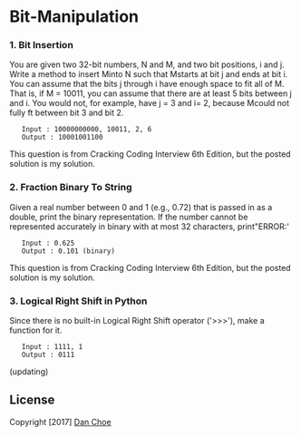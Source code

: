 # Bit-Manipulation

### 1. Bit Insertion

You are given two 32-bit numbers, N and M, and two bit positions, i and j.
Write a method to insert Minto N such that Mstarts at bit j and ends at bit i. You can assume that the bits j through i have enough space to fit all of M. That is, if M = 10011, you can assume that there are at least 5 bits between j and i. You would not, for example, have j = 3 and i= 2, because Mcould not fully ft between bit 3 and bit 2.

```
   Input : 10000000000, 10011, 2, 6
   Output : 10001001100
```

This question is from Cracking Coding Interview 6th Edition, but the posted solution is my solution.


### 2. Fraction Binary To String

Given a real number between 0 and 1 (e.g., 0.72) that is passed in as a double,
print the binary representation. If the number cannot be represented accurately in binary with at most 32 characters, print"ERROR:'

```
   Input : 0.625
   Output : 0.101 (binary)
```

This question is from Cracking Coding Interview 6th Edition, but the posted solution is my solution.


### 3. Logical Right Shift in Python

Since there is no built-in Logical Right Shift operator ('>>>'), make a function for it.

```
   Input : 1111, 1
   Output : 0111
```

(updating)


## License
Copyright [2017] [Dan Choe](https://github.com/dan-choe)
